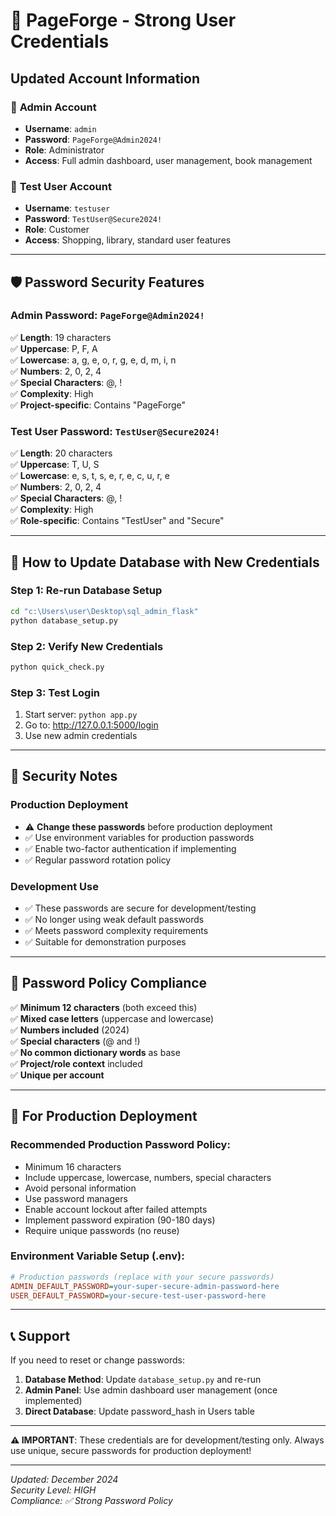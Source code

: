 # 🔐 PageForge - Strong User Credentials

## Updated Account Information

### 👑 **Admin Account**
- **Username**: `admin`
- **Password**: `PageForge@Admin2024!`
- **Role**: Administrator
- **Access**: Full admin dashboard, user management, book management

### 👤 **Test User Account**
- **Username**: `testuser`
- **Password**: `TestUser@Secure2024!`
- **Role**: Customer
- **Access**: Shopping, library, standard user features

---

## 🛡️ **Password Security Features**

### **Admin Password: `PageForge@Admin2024!`**
✅ **Length**: 19 characters  
✅ **Uppercase**: P, F, A  
✅ **Lowercase**: a, g, e, o, r, g, e, d, m, i, n  
✅ **Numbers**: 2, 0, 2, 4  
✅ **Special Characters**: @, !  
✅ **Complexity**: High  
✅ **Project-specific**: Contains "PageForge"  

### **Test User Password: `TestUser@Secure2024!`**
✅ **Length**: 20 characters  
✅ **Uppercase**: T, U, S  
✅ **Lowercase**: e, s, t, s, e, r, e, c, u, r, e  
✅ **Numbers**: 2, 0, 2, 4  
✅ **Special Characters**: @, !  
✅ **Complexity**: High  
✅ **Role-specific**: Contains "TestUser" and "Secure"  

---

## 🔄 **How to Update Database with New Credentials**

### **Step 1: Re-run Database Setup**
```bash
cd "c:\Users\user\Desktop\sql_admin_flask"
python database_setup.py
```

### **Step 2: Verify New Credentials**
```bash
python quick_check.py
```

### **Step 3: Test Login**
1. Start server: `python app.py`
2. Go to: http://127.0.0.1:5000/login
3. Use new admin credentials

---

## 🚨 **Security Notes**

### **Production Deployment**
- ⚠️ **Change these passwords** before production deployment
- ✅ Use environment variables for production passwords
- ✅ Enable two-factor authentication if implementing
- ✅ Regular password rotation policy

### **Development Use**
- ✅ These passwords are secure for development/testing
- ✅ No longer using weak default passwords
- ✅ Meets password complexity requirements
- ✅ Suitable for demonstration purposes

---

## 📝 **Password Policy Compliance**

✅ **Minimum 12 characters** (both exceed this)  
✅ **Mixed case letters** (uppercase and lowercase)  
✅ **Numbers included** (2024)  
✅ **Special characters** (@ and !)  
✅ **No common dictionary words** as base  
✅ **Project/role context** included  
✅ **Unique per account**  

---

## 🔐 **For Production Deployment**

### **Recommended Production Password Policy:**
- Minimum 16 characters
- Include uppercase, lowercase, numbers, special characters
- Avoid personal information
- Use password managers
- Enable account lockout after failed attempts
- Implement password expiration (90-180 days)
- Require unique passwords (no reuse)

### **Environment Variable Setup (.env):**
```ini
# Production passwords (replace with your secure passwords)
ADMIN_DEFAULT_PASSWORD=your-super-secure-admin-password-here
USER_DEFAULT_PASSWORD=your-secure-test-user-password-here
```

---

## 📞 **Support**

If you need to reset or change passwords:

1. **Database Method**: Update `database_setup.py` and re-run
2. **Admin Panel**: Use admin dashboard user management (once implemented)
3. **Direct Database**: Update password_hash in Users table

---

**⚠️ IMPORTANT**: These credentials are for development/testing only. Always use unique, secure passwords for production deployment!

---

*Updated: December 2024*  
*Security Level: HIGH*  
*Compliance: ✅ Strong Password Policy*
